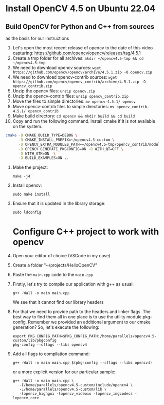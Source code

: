 # Install OpenCV 4.5 on Ubuntu 22.04

## Build OpenCV for Python and C++ from sources

   as the basis for our instructions
1. Let's open the most recent release of opencv to the date of this video capturing:
   https://github.com/opencv/opencv/releases/tag/4.5.1
2. Create a tmp folder for all archives:
   `mkdir ~/opencv4.5-tmp && cd ~/opencv4.5-tmp`
3. We need to download opencv sources:
   `wget https://github.com/opencv/opencv/archive/4.5.1.zip -O opencv.zip`
4. We need to download opencv-contrib sources:
   `wget https://github.com/opencv/opencv_contrib/archive/4.5.1.zip -O opencv_contrib.zip`
5. Unzip the opencv files:
   `unzip opencv.zip`
6. Unzip the opencv-contrib files:
   `unzip opencv_contrib.zip`
7. Move the files to simple directories:
   `mv opencv-4.5.1/ opencv`
8. Move opencv-contrib files to simple directories:
   `mv opencv_contrib-4.5.1/ opencv_contrib`
9. Make build directory:
   `cd opencv && mkdir build && cd build`
10. Copy and run the following command. Install cmake if it is not available on the system.
   ```bash
   cmake -D CMAKE_BUILD_TYPE=DEBUG \
         -D CMAKE_INSTALL_PREFIX=~/opencv4.5-custom \
         -D OPENCV_EXTRA_MODULES_PATH=~/opencv4.5-tmp/opencv_contrib/modules \
         -D OPENCV_GENERATE_PKGCONFIG=ON -D WITH_QT=OFF \
         -D WITH_GTK=ON  \
         -D BUILD_EXAMPLES=ON ..
   ```
1. Make the project:
   ```
   make -j4
   ```
1. Install opencv:
   ```
   sudo make install
   ```
1. Ensure that it is updated in the library storage:
   ```
   sudo ldconfig
   ```

   # Configure C++ project to work with opencv

1. Open your editor of choice (VSCode in my case)
1. Create a folder "~/projects/HelloOpenCV"
1. Paste the `main.cpp` code to the `main.cpp`
1. Firstly, let's try to compile our application with g++ as usual:
   ```
   g++ -Wall -o main main.cpp
   ```
   We see that it cannot find our library headers
1. For that we need to provide path to the headers and linker flags. The best way to find them
   all in one place is to use the utility module pkg-config. Remember we provided an additional
   argument to our cmake generation? So, let's execute the following:
   ```
   export PKG_CONFIG_PATH=$PKG_CONFIG_PATH:/home/parallels/opencv4.5-custom/lib/pkgconfig
   pkg-config --cflags --libs opencv4
   ```
1. Add all flags to compilation command:
   ```
   g++ -Wall -o main main.cpp $(pkg-config --cflags --libs opencv4)
   ```
   or a more explicit version for our particular sample:
   ```
   g++ -Wall -o main main.cpp \
      -I/home/parallels/opencv4.5-custom/include/opencv4 \
      -L/home/parallels/opencv4.5-custom/lib \
      -lopencv_highgui -lopencv_videoio -lopencv_imgcodecs -lopencv_core
   ```
